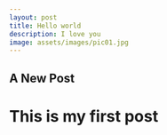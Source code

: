 ```yaml
---
layout: post
title: Hello world
description: I love you
image: assets/images/pic01.jpg
---
```



## A New Post

# This is my first post


